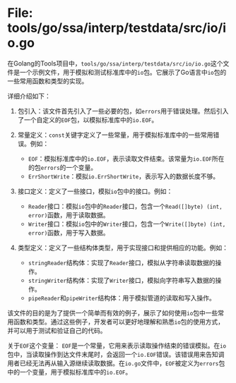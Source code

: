 # File: tools/go/ssa/interp/testdata/src/io/io.go

在Golang的Tools项目中，`tools/go/ssa/interp/testdata/src/io/io.go`这个文件是一个示例文件，用于模拟和测试标准库中的`io`包。它展示了Go语言中`io`包的一些常用函数和类型的实现。

详细介绍如下：

1. 包引入：该文件首先引入了一些必要的包，如`errors`用于错误处理。然后引入了一个自定义的`EOF`包，以模拟标准库中的`io.EOF`。

2. 常量定义：`const`关键字定义了一些常量，用于模拟标准库中的一些常用错误。例如：
   - `EOF`：模拟标准库中的`io.EOF`，表示读取文件结束。该常量为`io.EOF`所在的包`errors`的一个变量。
   - `ErrShortWrite`：模拟`io.ErrShortWrite`，表示写入的数据长度不够。

3. 接口定义：定义了一些接口，模拟`io`包中的接口。例如：
   - `Reader`接口：模拟`io`包中的`Reader`接口，包含一个`Read([]byte) (int, error)`函数，用于读取数据。
   - `Writer`接口：模拟`io`包中的`Writer`接口，包含一个`Write([]byte) (int, error)`函数，用于写入数据。

4. 类型定义：定义了一些结构体类型，用于实现接口和提供相应的功能。例如：
   - `stringReader`结构体：实现了`Reader`接口，模拟从字符串读取数据的操作。
   - `stringWriter`结构体：实现了`Writer`接口，模拟向字符串写入数据的操作。
   - `pipeReader`和`pipeWriter`结构体：用于模拟管道的读取和写入操作。

该文件的目的是为了提供一个简单而有效的例子，展示了如何使用`io`包中一些常用函数和类型。通过这些例子，开发者可以更好地理解和熟悉`io`包的使用方式，并可以用于测试和验证自己的代码。

关于`EOF`这个变量：
`EOF`是一个常量，它用来表示读取操作结束的错误模拟。在`io`包中，当读取操作到达文件末尾时，会返回一个`io.EOF`错误。该错误用来告知调用者已经无法再从输入源继续读取数据。在`io.go`文件中，`EOF`被定义为`errors`包中的一个变量，用于模拟标准库中的`io.EOF`。

